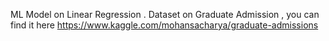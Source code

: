 ML Model on Linear Regression . Dataset on Graduate Admission , you can find it here https://www.kaggle.com/mohansacharya/graduate-admissions
